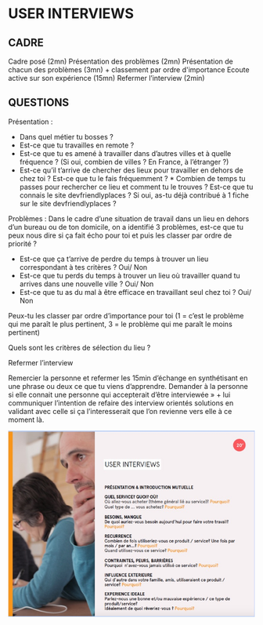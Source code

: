 # USER INTERVIEWS 

## CADRE 

Cadre posé (2mn)
Présentation des problèmes (2mn)
Présentation de chacun des problèmes (3mn) + classement par ordre d'importance 
Ecoute active sur son expérience (15mn)
Refermer l’interview (2min)

## QUESTIONS 

Présentation : 
* Dans quel métier tu bosses ? 
* Est-ce que tu travailles en remote ? 
* Est-ce que tu es amené à travailler dans d’autres villes et à quelle fréquence ? (Si oui, combien de villes ? En France, à l’étranger ?)
* Est-ce qu’il t’arrive de chercher des lieux pour travailler en dehors de chez toi ? Est-ce que tu le fais fréquemment ? * Combien de temps tu passes pour rechercher ce lieu et comment tu le trouves ? Est-ce que tu connais le site devfriendlyplaces ? Si oui, as-tu déjà contribué à 1 fiche sur le site devfriendlyplaces ? 

Problèmes : 
Dans le cadre d’une situation de travail dans un lieu en dehors d’un bureau ou de ton domicile, on a identifié 3 problèmes, est-ce que tu peux nous dire si ça fait écho pour toi et puis les classer par ordre de priorité ?

* Est-ce que ça t’arrive de perdre du temps à trouver un lieu correspondant à tes critères ? 
Oui/ Non
* Est-ce que tu perds du temps à trouver un lieu où travailler quand tu arrives dans une nouvelle ville ?
Oui/ Non
* Est-ce que tu as du mal à être efficace en travaillant seul chez toi ?
Oui/ Non

Peux-tu les classer par ordre d’importance pour toi (1 = c’est le problème qui me paraît le plus pertinent, 3 = le problème qui me paraît le moins pertinent)

Quels sont les critères de sélection du lieu ? 

Refermer l’interview

Remercier la personne et refermer les 15min d’échange en synthétisant en une phrase ou deux ce que tu viens d’apprendre.
Demander à la personne si elle connait  une personne qui accepterait d’être interviewée » +
lui communiquer  l’intention de refaire des interview orientés solutions en validant avec celle si ça l’interesserait que l’on revienne vers elle à ce moment là.

![](https://raw.githubusercontent.com/Amanda-Martinez/Friendly-Places/master/running-lean/media/user-itw.jpg)


